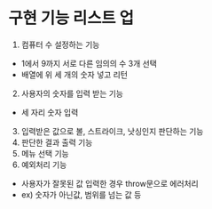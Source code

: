 # 구현 기능 리스트 업

1. 컴퓨터 수 설정하는 기능
  - 1에서 9까지 서로 다른 임의의 수 3개 선택
  - 배열에 위 세 개의 숫자 넣고 리턴
2. 사용자의 숫자를 입력 받는 기능
  - 세 자리 숫자 입력
3. 입력받은 값으로 볼, 스트라이크, 낫싱인지 판단하는 기능
4. 판단한 결과 출력 기능
5. 메뉴 선택 기능
6. 예외처리 기능
  - 사용자가 잘못된 값 입력한 경우 throw문으로 에러처리
  - ex) 숫자가 아닌값, 범위를 넘는 값 등